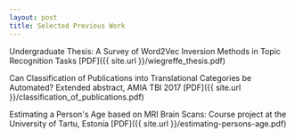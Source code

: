 ```yaml
---
layout: post
title: Selected Previous Work
---
```


Undergraduate Thesis: A Survey of Word2Vec Inversion Methods in Topic Recognition Tasks 
[PDF]({{ site.url }}/wiegreffe_thesis.pdf)

Can Classification of Publications into Translational Categories be Automated? Extended abstract, AMIA TBI 2017
[PDF]({{ site.url }}/classification_of_publications.pdf)

Estimating a Person's Age based on MRI Brain Scans: Course project at the University of Tartu, Estonia
[PDF]({{ site.url }}/estimating-persons-age.pdf)


